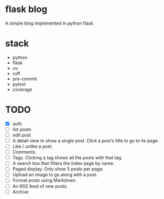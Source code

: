 # flask blog
A simple blog implemented in python flask

# stack
- python
- flask
- uv
- ruff
- pre-commit
- pytest
- coverage

# TODO

- [x] auth
- [ ] list posts
- [ ] edit post
- [ ] A detail view to show a single post. Click a post’s title to go to its page.
- [ ] Like / unlike a post.
- [ ] Comments.
- [ ] Tags. Clicking a tag shows all the posts with that tag.
- [ ] A search box that filters the index page by name.
- [ ] Paged display. Only show 5 posts per page.
- [ ] Upload an image to go along with a post.
- [ ] Format posts using Markdown.
- [ ] An RSS feed of new posts.
- [ ] Archive
